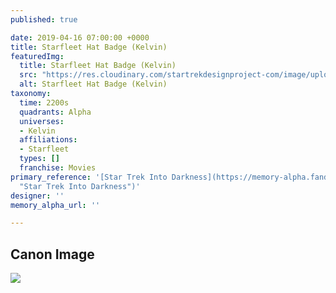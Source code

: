 ```yaml
---
published: true

date: 2019-04-16 07:00:00 +0000
title: Starfleet Hat Badge (Kelvin)
featuredImg:
  title: Starfleet Hat Badge (Kelvin)
  src: "https://res.cloudinary.com/startrekdesignproject-com/image/upload/v1555440631/StarfleetHatBadge.png"
  alt: Starfleet Hat Badge (Kelvin)
taxonomy:
  time: 2200s
  quadrants: Alpha
  universes:
  - Kelvin
  affiliations:
  - Starfleet
  types: []
  franchise: Movies
primary_reference: '[Star Trek Into Darkness](https://memory-alpha.fandom.com/wiki/Star_Trek_Into_Darkness
  "Star Trek Into Darkness")'
designer: ''
memory_alpha_url: ''

---
```

## Canon Image

![](https://res.cloudinary.com/startrekdesignproject-com/image/upload/v1555440631/StarfleetHatBadge1.jpg)